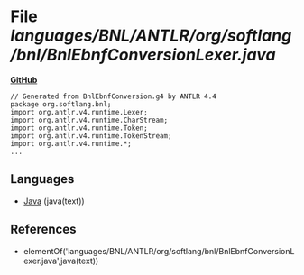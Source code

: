 # File _languages/BNL/ANTLR/org/softlang/bnl/BnlEbnfConversionLexer.java_
**[GitHub](https://github.com/softlang/yas/blob/master/languages/BNL/ANTLR/org/softlang/bnl/BnlEbnfConversionLexer.java)**
```
// Generated from BnlEbnfConversion.g4 by ANTLR 4.4
package org.softlang.bnl;
import org.antlr.v4.runtime.Lexer;
import org.antlr.v4.runtime.CharStream;
import org.antlr.v4.runtime.Token;
import org.antlr.v4.runtime.TokenStream;
import org.antlr.v4.runtime.*;
...
```

## Languages
* [Java](../languages/Java.md) (java(text))

## References
* elementOf('languages/BNL/ANTLR/org/softlang/bnl/BnlEbnfConversionLexer.java',java(text))
